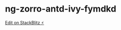 # ng-zorro-antd-ivy-fymdkd

[Edit on StackBlitz ⚡️](https://stackblitz.com/edit/ng-zorro-antd-ivy-fymdkd)